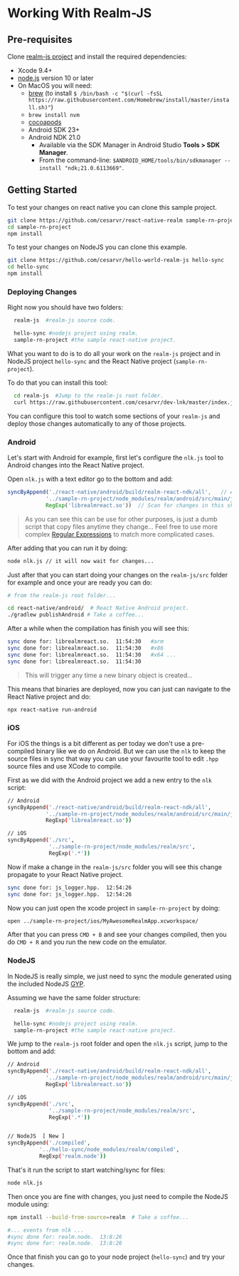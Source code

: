 # Working With Realm-JS

## Pre-requisites

Clone [realm-js project](https://github.com/realm/realm-js) and install the required dependencies:

- Xcode 9.4+
- [node.js](https://nodejs.org/en/) version 10 or later
- On MacOS you will need:
  - [brew](https://brew.sh/) (to install `` $ /bin/bash -c "$(curl -fsSL https://raw.githubusercontent.com/Homebrew/install/master/install.sh)" ``)
  - ``brew install nvm``
  - [cocoapods](https://guides.cocoapods.org/using/getting-started.html)
  - Android SDK 23+
  - Android NDK 21.0
    - Available via the SDK Manager in Android Studio **Tools > SDK Manager**.
    - From the command-line: ``$ANDROID_HOME/tools/bin/sdkmanager --install "ndk;21.0.6113669"``.

## Getting Started

To test your changes on react native you can clone this sample project.

```sh
git clone https://github.com/cesarvr/react-native-realm sample-rn-project
cd sample-rn-project
npm install
```

To test your changes on NodeJS you can clone this example.

```sh
git clone https://github.com/cesarvr/hello-world-realm-js hello-sync
cd hello-sync
npm install
```


### Deploying Changes

Right now you should have two folders:

```sh
  realm-js  #realm-js source code.

  hello-sync #nodejs project using realm.
  sample-rn-project #the sample react-native project.
```

What you want to do is to do all your work on the ```realm-js``` project and in NodeJS project ``hello-sync`` and the React Native project (``sample-rn-project``).

To do that you can install this tool:

```sh
  cd realm-js  #Jump to the realm-js root folder.
  curl https://raw.githubusercontent.com/cesarvr/dev-lnk/master/index.js -o nlk.js #Download the file in there.
```

You can configure this tool to watch some sections of your ``realm-js`` and deploy those changes automatically to any of those projects.

### Android

Let's start with Android for example, first let's configure the ```nlk.js``` tool to Android changes into the React Native project.

Open ```nlk.js``` with a text editor go to the bottom and add:

```js
syncByAppend('./react-native/android/build/realm-react-ndk/all',   // Assuming we are in the realm-js root folder.
            '../sample-rn-project/node_modules/realm/android/src/main/jniLibs', // targeting the jniLibs.
            RegExp('librealmreact.so'))  // Scan for changes in this shared object, this object will change when you compile.
```
> As you can see this can be use for other purposes, is just a dumb script that copy files anytime they change... Feel free to use more complex [Regular Expressions](https://developer.mozilla.org/en-US/docs/Web/JavaScript/Guide/Regular_Expressions) to match more complicated cases.


After adding that you can run it by doing:

```sh
node nlk.js // it will now wait for changes...
```

Just after that you can start doing your changes on the ``realm-js/src`` folder for example and once your are ready you can do:

```sh
# from the realm-js root folder...

cd react-native/android/  # React Native Android project.
./gradlew publishAndroid # Take a coffee...
```

After a while when the compilation has finish you will see this:

```sh
sync done for: librealmreact.so.  11:54:30   #arm
sync done for: librealmreact.so.  11:54:30   #x86
sync done for: librealmreact.so.  11:54:30   #x64 ...
sync done for: librealmreact.so.  11:54:30

```
> This will trigger any time a new binary object is created...


This means that binaries are deployed, now you can just can navigate to the React Native project and do:

```sh
npx react-native run-android
```

### iOS

For iOS the things is a bit different as per today we don't use a pre-compiled binary like we do on Android. But we can use the ```nlk``` to keep the source files in sync that way you can use your favourite tool to edit ```.hpp``` source files and use XCode to compile.

First as we did with the Android project we add a new entry to the ```nlk``` script:

```sh
// Android
syncByAppend('./react-native/android/build/realm-react-ndk/all',
            '../sample-rn-project/node_modules/realm/android/src/main/jniLibs',
            RegExp('librealmreact.so'))

// iOS
syncByAppend('./src',
             '../sample-rn-project/node_modules/realm/src',
             RegExp('.*'))    
```

Now if make a change in the ```realm-js/src``` folder you will see this change propagate to your React Native project.

```sh
sync done for: js_logger.hpp.  12:54:26
sync done for: js_logger.hpp.  12:54:26
```

Now you can just open the xcode project in ```sample-rn-project``` by doing:

```sh
open ../sample-rn-project/ios/MyAwesomeRealmApp.xcworkspace/
```

After that you can press ```CMD + B``` and see your changes compiled, then you do ```CMD + R``` and you run the new code on the emulator.


### NodeJS

In NodeJS is really simple, we just need to sync the module generated using the included NodeJS [GYP](https://gyp.gsrc.io/).

Assuming we have the same folder structure:


```sh
  realm-js  #realm-js source code.

  hello-sync #nodejs project using realm.
  sample-rn-project #the sample react-native project.
```

We jump to the ``realm-js`` root folder and open the ```nlk.js``` script, jump to the bottom and add:

```sh
// Android
syncByAppend('./react-native/android/build/realm-react-ndk/all',
            '../sample-rn-project/node_modules/realm/android/src/main/jniLibs',
            RegExp('librealmreact.so'))

// iOS
syncByAppend('./src',
             '../sample-rn-project/node_modules/realm/src',
             RegExp('.*'))    


// NodeJS  [ New ]
syncByAppend('./compiled',
          '../hello-sync/node_modules/realm/compiled',
          RegExp('realm.node'))

```

That's it run the script to start watching/sync for files:

```sh
node nlk.js
```

Then once you are fine with changes, you just need to compile the NodeJS module using:

```sh
npm install --build-from-source=realm  # Take a coffee...

#... events from nlk ...
#sync done for: realm.node.  13:8:26
#sync done for: realm.node.  13:8:26

```

Once that finish you can go to your node project (``hello-sync``) and try your changes.
